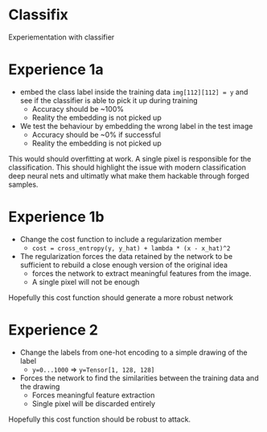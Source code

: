 Classifix
=========

Experiementation with classifier


# Experience 1a

* embed the class label inside the training data `img[112][112] = y` and see if the classifier is able to pick it up during training
   * Accuracy should be ~100%
   * Reality the embedding is not picked up
* We test the behaviour by embedding the wrong label in the test image
   * Accuracy should be   ~0% if successful
   * Reality the embedding is not picked up

This would should overfitting at work. A single pixel is responsible for the classification.
This should highlight the issue with modern classification deep neural nets and ultimatly what make them
hackable through forged samples.

# Experience 1b

* Change the cost function to include a regularization member
    * `cost = cross_entropy(y, y_hat) + lambda * (x - x_hat)^2`
* The regularization forces the data retained by the network to be sufficient to rebuild a close enough version of the original idea
    * forces the network to extract meaningful features from the image.
    * A single pixel will not be enough

Hopefully this cost function should generate a more robust network
 
# Experience 2

* Change the labels from one-hot encoding to a simple drawing of the label
    * `y=0...1000` => `y=Tensor[1, 128, 128]`
* Forces the network to find the similarities between the training data and the drawing
    * Forces meaningful feature extraction
    * Single pixel will be discarded entirely

Hopefully this cost function should be robust to attack.



